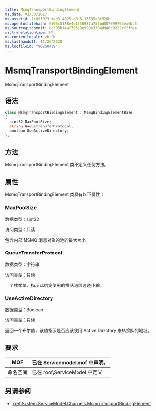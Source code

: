 ```yaml
---
title: MsmqTransportBindingElement
ms.date: 03/30/2017
ms.assetid: 1c89f073-9ed3-4025-a8c5-13535a0f526b
ms.openlocfilehash: 6590c5188e4e1758987a75fbd007099703ea6bc5
ms.sourcegitcommit: bc293b14af795e0e999e3304dd40c0222cf2ffe4
ms.translationtype: MT
ms.contentlocale: zh-CN
ms.lasthandoff: 11/26/2020
ms.locfileid: "96250419"
---
```

# <a name="msmqtransportbindingelement"></a>MsmqTransportBindingElement

MsmqTransportBindingElement  
  
## <a name="syntax"></a>语法  
  
```csharp
class MsmqTransportBindingElement : MsmqBindingElementBase  
{  
  sint32 MaxPoolSize;  
  string QueueTransferProtocol;  
  boolean UseActiveDirectory;  
};  
```  
  
## <a name="methods"></a>方法  

 MsmqTransportBindingElement 类不定义任何方法。  
  
## <a name="properties"></a>属性  

 MsmqTransportBindingElement 类具有以下属性：  
  
### <a name="maxpoolsize"></a>MaxPoolSize  

 数据类型：sint32  
  
 访问类型：只读  
  
 包含内部 MSMQ 消息对象的池的最大大小。  
  
### <a name="queuetransferprotocol"></a>QueueTransferProtocol  

 数据类型：字符串  
  
 访问类型：只读  
  
 一个枚举值，指示此绑定使用的排队通信通道传输。  
  
### <a name="useactivedirectory"></a>UseActiveDirectory  

 数据类型：Boolean  
  
 访问类型：只读  
  
 返回一个布尔值，该值指示是否应该使用 Active Directory 来转换队列地址。  
  
## <a name="requirements"></a>要求  
  
|MOF|已在 Servicemodel.mof 中声明。|  
|---------|-----------------------------------|  
|命名空间|已在 root\ServiceModel 中定义|  
  
## <a name="see-also"></a>另请参阅

- <xref:System.ServiceModel.Channels.MsmqTransportBindingElement>
